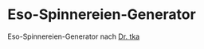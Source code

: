 Eso-Spinnereien-Generator
=========================

Eso-Spinnereien-Generator nach [Dr. tka](http://tka.wzf.wtf/)
